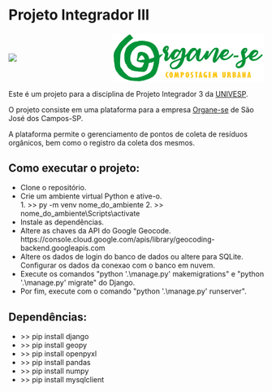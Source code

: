 # Projeto Integrador III

<div align="center" style="display: flex; align-items: center; justify-content: center;">

<img src="https://univesp.br/sites/527174b7b24a527adc000002/assets/590b74fa9caf4d3c61001001/Univesp_logo_png_rgb.png" width="250"/>
<img src="./templates/static/base/img/logo.png" width="300"/>

</div>

<p>Este é um projeto para a disciplina de Projeto Integrador 3 da <a href="https://univesp.br/">UNIVESP</a>.</p>
<p>O projeto consiste em uma plataforma para a empresa <a href="https://www.instagram.com/organe_se_sjc/">Organe-se</a> de São José dos Campos-SP.</p>
<p>A plataforma permite o gerenciamento de pontos de coleta de resíduos orgânicos, bem como o registro da coleta dos mesmos.</p>

## Como executar o projeto:

<ul>
<li>Clone o repositório.</li>
<li>Crie um ambiente virtual Python e ative-o.</li>
   1. >> py -m venv nome_do_ambiente
   2. >> nome_do_ambiente\Scripts\activate
<li>Instale as dependências.</li>
<li>Altere as chaves da API do Google Geocode.</li>
   https://console.cloud.google.com/apis/library/geocoding-backend.googleapis.com
<li>Altere os dados de login do banco de dados ou altere para SQLite.</li>
Configurar os dados da conexao com o banco em nuvem.
<li>Execute os comandos "python '.\manage.py' makemigrations" e "python '.\manage.py' migrate" do Django.</li>
<li>Por fim, execute com o comando "python '.\manage.py' runserver".</li>
</ul>

## Dependências:

<ul>
<li>>> pip install django</li>
<li>>> pip install geopy</li>
<li>>> pip install openpyxl</li>
<li>>> pip install pandas</li>
<li>>> pip install numpy</li>
<li>>> pip install mysqlclient</li>
</ul>
